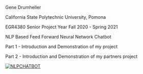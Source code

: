 Gene Drumheller

California State Polytechnic University, Pomona

EGR4380 Senior Project Year Fall 2020 - Spring 2021

NLP Based Feed Forward Neural Network Chatbot 

Part 1 - Introduction and Demonstration of my project

Part 2 - Introduction and Demonstration of my partners project

[![NLPCHATBOT](https://img.youtube.com/vi/qz8CbSMYyq0/0.jpg)](https://www.youtube.com/watch?v=qz8CbSMYyq0)

